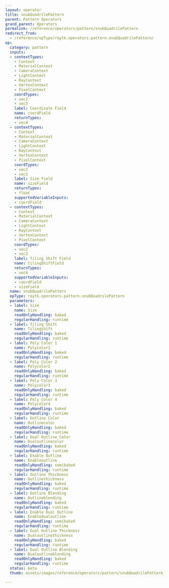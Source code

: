 ```yaml
---
layout: operator
title: snubQuadrilePattern
parent: Pattern Operators
grand_parent: Operators
permalink: /reference/operators/pattern/snubQuadrilePattern
redirect_from:
  - /reference/opType/raytk.operators.pattern.snubQuadrilePattern/
op:
  category: pattern
  inputs:
  - contextTypes:
    - Context
    - MaterialContext
    - CameraContext
    - LightContext
    - RayContext
    - VertexContext
    - PixelContext
    coordTypes:
    - vec2
    - vec3
    label: Coordinate Field
    name: coordField
    returnTypes:
    - vec4
  - contextTypes:
    - Context
    - MaterialContext
    - CameraContext
    - LightContext
    - RayContext
    - VertexContext
    - PixelContext
    coordTypes:
    - vec2
    - vec3
    label: Size Field
    name: sizeField
    returnTypes:
    - float
    supportedVariableInputs:
    - coordField
  - contextTypes:
    - Context
    - MaterialContext
    - CameraContext
    - LightContext
    - RayContext
    - VertexContext
    - PixelContext
    coordTypes:
    - vec2
    - vec3
    label: Tiling Shift Field
    name: tilingShiftField
    returnTypes:
    - vec4
    supportedVariableInputs:
    - coordField
    - sizeField
  name: snubQuadrilePattern
  opType: raytk.operators.pattern.snubQuadrilePattern
  parameters:
  - label: Size
    name: Size
    readOnlyHandling: baked
    regularHandling: runtime
  - label: Tiling Shift
    name: Tilingshift
    readOnlyHandling: baked
    regularHandling: runtime
  - label: Poly Color 1
    name: Polycolor1
    readOnlyHandling: baked
    regularHandling: runtime
  - label: Poly Color 2
    name: Polycolor2
    readOnlyHandling: baked
    regularHandling: runtime
  - label: Poly Color 3
    name: Polycolor3
    readOnlyHandling: baked
    regularHandling: runtime
  - label: Poly Color 4
    name: Polycolor4
    readOnlyHandling: baked
    regularHandling: runtime
  - label: Outline Color
    name: Outlinecolor
    readOnlyHandling: baked
    regularHandling: runtime
  - label: Dual Outline Color
    name: Dualoutlinecolor
    readOnlyHandling: baked
    regularHandling: runtime
  - label: Enable Outline
    name: Enableoutline
    readOnlyHandling: semibaked
    regularHandling: runtime
  - label: Outline Thickness
    name: Outlinethickness
    readOnlyHandling: baked
    regularHandling: runtime
  - label: Outline Blending
    name: Outlineblending
    readOnlyHandling: baked
    regularHandling: runtime
  - label: Enable Dual Outline
    name: Enabledualoutline
    readOnlyHandling: semibaked
    regularHandling: runtime
  - label: Dual Outline Thickness
    name: Dualoutlinethickness
    readOnlyHandling: baked
    regularHandling: runtime
  - label: Dual Outline Blending
    name: Dualoutlineblending
    readOnlyHandling: baked
    regularHandling: runtime
  status: beta
  thumb: assets/images/reference/operators/pattern/snubQuadrilePattern_thumb.png

---
```

